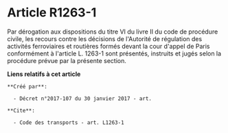 # Article R1263-1

Par dérogation aux dispositions du titre VI du livre II du code de procédure civile, les recours contre les décisions de
l'Autorité de régulation des activités ferroviaires et routières formés devant la cour d'appel de Paris conformément à
l'article L. 1263-1 sont présentés, instruits et jugés selon la procédure prévue par la présente section.

**Liens relatifs à cet article**

	**Créé par**:

	  - Décret n°2017-107 du 30 janvier 2017 - art.

	**Cite**:

	  - Code des transports - art. L1263-1
